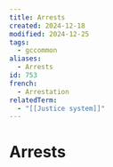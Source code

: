 ```yaml
---
title: Arrests
created: 2024-12-18
modified: 2024-12-25
tags:
  - gccommon
aliases:
  - Arrests
id: 753
french:
  - Arrestation
relatedTerm:
  - "[[Justice system]]"
---
```

# Arrests
